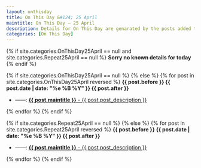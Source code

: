 ```yaml
---
layout: onthisday
title: On This Day &#124; 25 April
maintitle: On This Day — 25 April
description: Details for On This Day are genarated by the posts added to the website so the content is subject to changes/updates over time.
categories: [On This Day]
---
```


{% if site.categories.OnThisDay25April == null and site.categories.Repeat25April == null %}
<strong>Sorry no known details for today</strong>
{% endif %}

{% if site.categories.OnThisDay25April == null %}
{% else %}
{% for post in site.categories.OnThisDay25April reversed %}
<strong>{{ post.before }} {{ post.date | date: "%e %B %Y" }} {{ post.after }}</strong>
<ul>
<li> ——: <a href="{{ post.url }}"><strong>{{ post.maintitle }}</strong> - {{ post.post_description }}</a></li>
</ul>
{% endfor %}
{% endif %}

{% if site.categories.Repeat25April == null %}
{% else %}
{% for post in site.categories.Repeat25April reversed %}
<strong>{{ post.before }} {{ post.date | date: "%e %B %Y" }} {{ post.after }}</strong>
<ul>
<li> ——: <a href="{{ post.url }}"><strong>{{ post.maintitle }}</strong> - {{ post.post_description }}</a></li>
</ul>
{% endfor %}
{% endif %}
